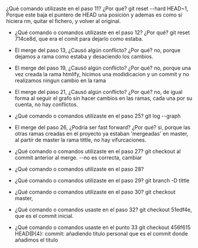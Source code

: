 
¿Qué comando utilizaste en el paso 11? ¿Por qué?
git reset --hard HEAD~1, Porque este baja el puntero de HEAD una posición y ademas es como si hiciera rm, quitar el fichero, y volver al original.
- ¿Qué comando o comandos utilizaste en el paso 12? ¿Por qué?
git reset 714ce8d, que era el comit para dejarlo como estaba.

- El merge del paso 13, ¿Causó algún conflicto? ¿Por qué?
no, porque dejamos a rama como estaba y desaciendo los cambios.

- El merge del paso 19, ¿Causó algún conflicto? ¿Por qué?
no, porque una vez creada la rama htmlify, hicimos una modidicacion y un commit y no realizamos ningun
cambio en la rama
- El merge del paso 21, ¿Causó algún conflicto? ¿Por qué?
no, de igual forma al seguir el grafo sin hacer cambios en las ramas, cada una por su cuenta, no hay conflictos.

- ¿Qué comando o comandos utilizaste en el paso 25?
git log --graph
- El merge del paso 26, ¿Podría ser fast forward? ¿Por qué?
si, porque las otras ramas creadas en el proyecto ya estaban 'mergeadas' en master, al partir de master la rama 
tittle, no hay vifurcaciones.
- ¿Qué comando o comandos utilizaste en el paso 27?
git checkout al commit anterior al merge. --no es correcta, cambiar
- ¿Qué comando o comandos utilizaste en el paso 28?
- ¿Qué comando o comandos utilizaste en el paso 29?
git branch -D tittle
- ¿Qué comando o comandos utilizaste en el paso 30?
git checkout master, 
- ¿Qué comando o comandos usaste en el paso 32?
git checkout 51edf4e, que es el commit inicial.
- ¿Qué comando o comandos usaste en el punto 33
git checkout 456f615 HEAD@{4}: commit: añadiendo titulo personal que es el commit donde añadimos el titulo

